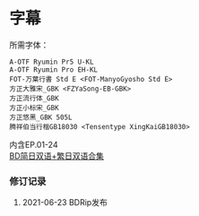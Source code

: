 # 字幕

所需字体：
```
A-OTF Ryumin Pr5 U-KL
A-OTF Ryumin Pro EH-KL
FOT-万葉行書 Std E <FOT-ManyoGyosho Std E>
方正大雅宋_GBK <FZYaSong-EB-GBK>
方正流行体_GBK
方正小标宋_GBK
方正悠黑_GBK 505L
腾祥伯当行楷GB18030 <Tensentype XingKaiGB18030>
```

内含EP.01-24  
[BD简日双语+繁日双语合集](https://github.com/Nekomoekissaten-SUB/Nekomoekissaten-Storage/releases/download/subtitles_pkg/Kengan-Ashura_BD_JPCH.7z)  

### 修订记录

1. 2021-06-23 BDRip发布